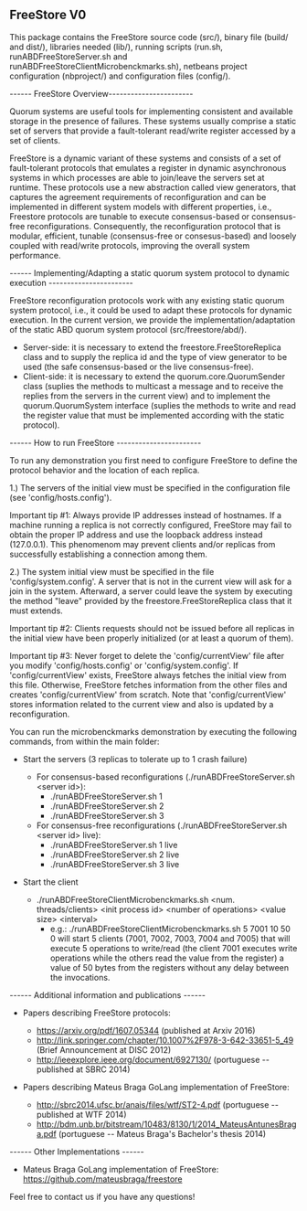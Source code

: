 FreeStore V0
----------

This package contains the FreeStore source code (src/), binary file (build/ and dist/), libraries needed (lib/), running scripts (run.sh, runABDFreeStoreServer.sh and runABDFreeStoreClientMicrobenckmarks.sh), netbeans project configuration (nbproject/) and configuration files (config/).


------ FreeStore Overview-----------------------

Quorum systems are useful tools for implementing consistent and available storage in the presence of failures. These systems usually comprise a static set of servers that provide a fault-tolerant read/write register accessed by a set of clients. 

FreeStore is a dynamic variant of these systems and consists of a set of fault-tolerant protocols that emulates a register in dynamic asynchronous systems in which processes are able to join/leave the servers set at runtime. These protocols use a new abstraction called view generators, that captures the agreement requirements of reconfiguration and can be implemented in different system models with different properties, i.e., Freestore protocols are tunable to execute consensus-based or consensus-free reconfigurations. Consequently, the reconfiguration protocol that is modular, efficient, tunable (consensus-free or consesus-based) and loosely coupled with read/write protocols, improving the overall system performance.


------ Implementing/Adapting a static quorum system protocol to dynamic execution -----------------------

FreeStore reconfiguration protocols work with any existing static quorum system protocol, i.e., it could be used to adapt these protocols for dynamic execution. In the current version, we provide the implementation/adaptation of the static ABD quorum system protocol (src/freestore/abd/).

  - Server-side: it is necessary to extend the freestore.FreeStoreReplica class and to supply the replica id and the type of view generator to be used (the safe consensus-based or the live consensus-free).
  - Client-side: it is necessary to extend the quorum.core.QuorumSender class (suplies the methods to multicast a message and to receive the replies from the servers in the current view) and to implement the  quorum.QuorumSystem interface (suplies the methods to write and read the register value that must be implemented according with the static protocol).

------ How to run FreeStore -----------------------


To run any demonstration you first need to configure FreeStore to define the protocol behavior and the location of each replica.

1.) The servers of the initial view must be specified in the configuration file (see 'config/hosts.config').

Important tip #1: Always provide IP addresses instead of hostnames. If a machine running a replica is not correctly configured, FreeStore may fail to obtain the proper IP address and use the loopback address instead (127.0.0.1). This phenomenom may prevent clients and/or replicas from successfully establishing a connection among them.

2.) The system initial view must be specified in the file 'config/system.config'. A server that is not in the current view will ask for a join in the system. Afterward, a server could leave the system by executing the method "leave" provided by the freestore.FreeStoreReplica class that it must extends. 

Important tip #2: Clients requests should not be issued before all replicas in the initial view have been properly initialized (or at least a quorum of them). 

Important tip #3: Never forget to delete the 'config/currentView' file after you modify 'config/hosts.config' or 'config/system.config'. If 'config/currentView' exists, FreeStore always fetches the initial view from this file. Otherwise, FreeStore fetches information from the other files and creates 'config/currentView' from scratch. Note that 'config/currentView' stores information related to the current view and also is updated by a reconfiguration.


You can run the microbenckmarks demonstration by executing the following commands, from within the main folder:

- Start the servers (3 replicas to tolerate up to 1 crash failure)
  - For consensus-based reconfigurations (./runABDFreeStoreServer.sh \<server id>): 
    - ./runABDFreeStoreServer.sh 1 
    - ./runABDFreeStoreServer.sh 2
    - ./runABDFreeStoreServer.sh 3
   - For consensus-free reconfigurations (./runABDFreeStoreServer.sh \<server id> live):
      - ./runABDFreeStoreServer.sh 1 live
      - ./runABDFreeStoreServer.sh 2 live
      - ./runABDFreeStoreServer.sh 3 live
    
- Start the client
  - ./runABDFreeStoreClientMicrobenckmarks.sh \<num. threads/clients> \<init process id> \<number of operations> \<value size> \<interval>
      - e.g.: ./runABDFreeStoreClientMicrobenckmarks.sh 5 7001 10 50 0 will start 5 clients (7001, 7002, 7003, 7004 and 7005) that will execute 5 operations to write/read (the client 7001 executes write operations while the others read the value from the register) a value of 50 bytes from the registers without any delay between the invocations.




------ Additional information and publications ------

  - Papers describing FreeStore protocols: 
      - https://arxiv.org/pdf/1607.05344 (published at Arxiv 2016)
      - http://link.springer.com/chapter/10.1007%2F978-3-642-33651-5_49 (Brief Announcement at DISC 2012)
      - http://ieeexplore.ieee.org/document/6927130/ (portuguese -- published at SBRC 2014)
   
  - Papers describing Mateus Braga GoLang implementation of FreeStore: 
      - http://sbrc2014.ufsc.br/anais/files/wtf/ST2-4.pdf (portuguese -- published at WTF 2014)
      - http://bdm.unb.br/bitstream/10483/8130/1/2014_MateusAntunesBraga.pdf (portuguese -- Mateus Braga's Bachelor's thesis 2014)


------ Other Implementations ------

  - Mateus Braga GoLang implementation of FreeStore: https://github.com/mateusbraga/freestore 

Feel free to contact us if you have any questions!
